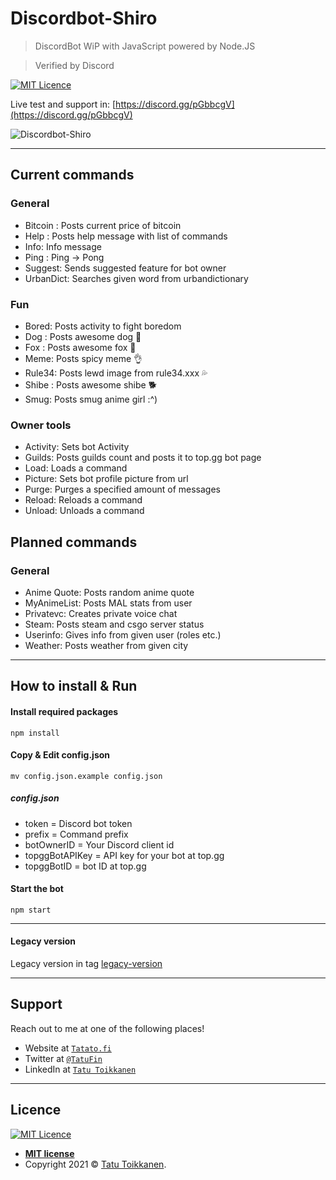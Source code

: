 # Discordbot-Shiro
>DiscordBot WiP with JavaScript powered by Node.JS

>Verified by Discord

[![MIT Licence](https://badges.frapsoft.com/os/mit/mit.svg?v=103)](https://opensource.org/licenses/mit-license.php)

Live test and support in: [https://discord.gg/pGbbcgV](https://discord.gg/pGbbcgV)

![Discordbot-Shiro](https://files.tatu.moe/github-shiro.PNG)

---

## Current commands
### General
- Bitcoin : Posts current price of bitcoin
- Help : Posts help message with list of commands
- Info: Info message
- Ping : Ping -> Pong
- Suggest: Sends suggested feature for bot owner
- UrbanDict: Searches given word from urbandictionary

### Fun
- Bored: Posts activity to fight boredom
- Dog : Posts awesome dog :dog:
- Fox : Posts awesome fox 🦊
- Meme: Posts spicy meme :ok_hand:
- Rule34: Posts lewd image from rule34.xxx :sweat_drops:
- Shibe : Posts awesome shibe :dog2:
- Smug: Posts smug anime girl :^)

### Owner tools
- Activity: Sets bot Activity
- Guilds: Posts guilds count and posts it to top.gg bot page
- Load: Loads a command
- Picture: Sets bot profile picture from url
- Purge: Purges a specified amount of messages
- Reload: Reloads a command
- Unload: Unloads a command

## Planned commands
### General
- Anime Quote: Posts random anime quote
- MyAnimeList: Posts MAL stats from user
- Privatevc: Creates private voice chat
- Steam: Posts steam and csgo server status
- Userinfo: Gives info from given user (roles etc.)
- Weather: Posts weather from given city


---

## How to install & Run
#### Install required packages
```
npm install
```
#### Copy & Edit config.json
```
mv config.json.example config.json
```
##### config.json
- token = Discord bot token
- prefix = Command prefix
- botOwnerID = Your Discord client id
- topggBotAPIKey = API key for your bot at top.gg
- topggBotID = bot ID at top.gg

#### Start the bot
```
npm start
```

---


#### Legacy version
Legacy version in tag [legacy-version](https://github.com/Tatatofly/Discordbot-Shiro/tree/legacy-version)

---

## Support

Reach out to me at one of the following places!

- Website at <a href="https://tatato.fi" target="_blank">`Tatato.fi`</a>
- Twitter at <a href="https://twitter.com/TatuFin" target="_blank">`@TatuFin`</a>
- LinkedIn at <a href="https://www.linkedin.com/in/tatu-toikkanen/" target="_blank">`Tatu Toikkanen`</a>

---

## Licence
[![MIT Licence](https://badges.frapsoft.com/os/mit/mit.svg?v=103)](https://opensource.org/licenses/mit-license.php)

- **[MIT license](http://opensource.org/licenses/mit-license.php)**
- Copyright 2021 © <a href="https://tatato.fi" target="_blank">Tatu Toikkanen</a>.
